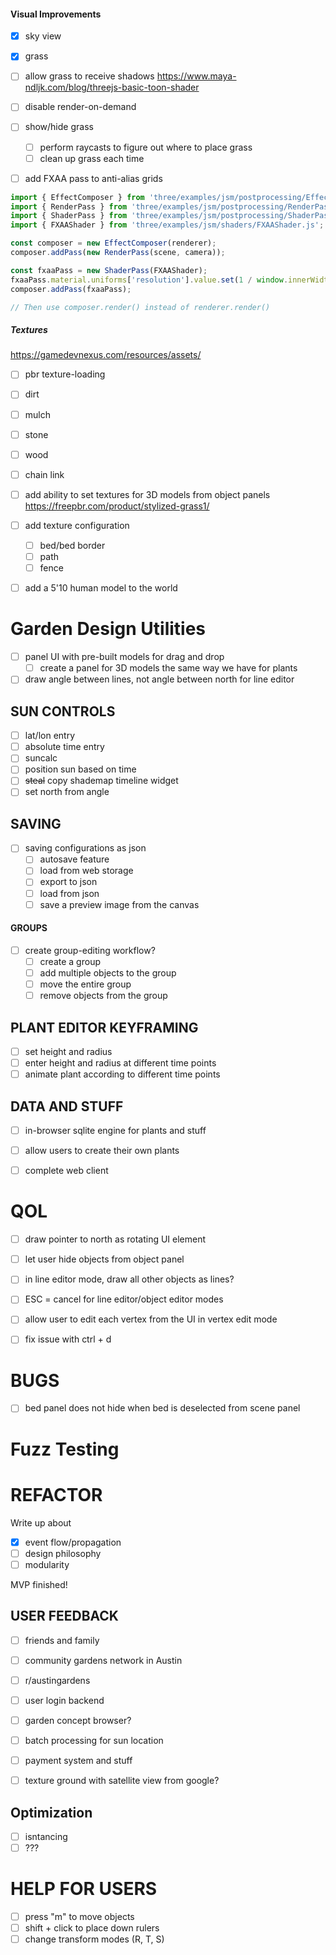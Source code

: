 #### Visual Improvements

- [x] sky view
- [x] grass


- [ ] allow grass to receive shadows
https://www.maya-ndljk.com/blog/threejs-basic-toon-shader

- [ ] disable render-on-demand
- [ ] show/hide grass
    - [ ] perform raycasts to figure out where to place grass
    - [ ] clean up grass each time

- [ ] add FXAA pass to anti-alias grids

```javascript
import { EffectComposer } from 'three/examples/jsm/postprocessing/EffectComposer.js';
import { RenderPass } from 'three/examples/jsm/postprocessing/RenderPass.js';
import { ShaderPass } from 'three/examples/jsm/postprocessing/ShaderPass.js';
import { FXAAShader } from 'three/examples/jsm/shaders/FXAAShader.js';

const composer = new EffectComposer(renderer);
composer.addPass(new RenderPass(scene, camera));

const fxaaPass = new ShaderPass(FXAAShader);
fxaaPass.material.uniforms['resolution'].value.set(1 / window.innerWidth, 1 / window.innerHeight);
composer.addPass(fxaaPass);

// Then use composer.render() instead of renderer.render()
```

##### Textures
https://gamedevnexus.com/resources/assets/
- [ ] pbr texture-loading
- [ ] dirt
- [ ] mulch
- [ ] stone
- [ ] wood
- [ ] chain link
- [ ] add ability to set textures for 3D models from object panels
https://freepbr.com/product/stylized-grass1/


- [ ] add texture configuration
    - [ ] bed/bed border
    - [ ] path
    - [ ] fence

- [ ] add a 5'10 human model to the world

# Garden Design Utilities
- [ ] panel UI with pre-built models for drag and drop
    - [ ] create a panel for 3D models the same way we have for plants
- [ ] draw angle between lines, not angle between north for line editor

## SUN CONTROLS
- [ ] lat/lon entry
- [ ] absolute time entry
- [ ] suncalc
- [ ] position sun based on time
- [ ] ~~steal~~ copy shademap timeline widget
- [ ] set north from angle

## SAVING
- [ ] saving configurations as json
    - [ ] autosave feature
    - [ ] load from web storage
    - [ ] export to json
    - [ ] load from json
    - [ ] save a preview image from the canvas

#### GROUPS
- [ ] create group-editing workflow?
    - [ ] create a group
    - [ ] add multiple objects to the group
    - [ ] move the entire group
    - [ ] remove objects from the group

## PLANT EDITOR KEYFRAMING
- [ ] set height and radius
- [ ] enter height and radius at different time points
- [ ] animate plant according to different time points
    
## DATA AND STUFF
- [ ] in-browser sqlite engine for plants and stuff
- [ ] allow users to create their own plants

- [ ] complete web client

# QOL
- [ ] draw pointer to north as rotating UI element
- [ ] let user hide objects from object panel
- [ ] in line editor mode, draw all other objects as lines?
- [ ] ESC = cancel for line editor/object editor modes
- [ ] allow user to edit each vertex from the UI in vertex edit mode
- [ ] fix issue with ctrl + d


# BUGS
- [ ] bed panel does not hide when bed is deselected from scene panel

# Fuzz Testing

# REFACTOR

Write up about 
- [x] event flow/propagation
- [ ] design philosophy
- [ ] modularity

MVP finished!

## USER FEEDBACK
- [ ] friends and family
- [ ] community gardens network in Austin
- [ ] r/austingardens


- [ ] user login backend
- [ ] garden concept browser?
- [ ] batch processing for sun location
- [ ] payment system and stuff
- [ ] texture ground with satellite view from google?

## Optimization
- [ ] isntancing
- [ ] ???

# HELP FOR USERS
- [ ] press "m" to move objects
- [ ] shift + click to place down rulers
- [ ] change transform modes (R, T, S)
